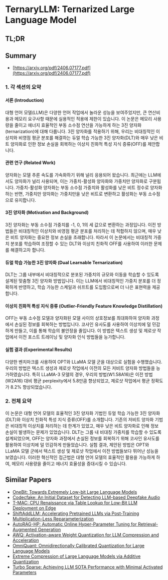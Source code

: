 # TernaryLLM: Ternarized Large Language Model
## TL;DR
## Summary
- [https://arxiv.org/pdf/2406.07177.pdf](https://arxiv.org/pdf/2406.07177.pdf)

### 1. 각 섹션의 요약

#### 서론 (Introduction)
대형 언어 모델(LLM)은 다양한 언어 작업에서 놀라운 성능을 보여주었지만, 큰 연산비용과 메모리 요구사항 때문에 실용적인 적용에 제한이 있습니다. 이 논문은 메모리 사용량을 줄이고 에너지 효율적인 부동 소수점 연산을 가능하게 하는 3진 양자화(ternarization)에 대해 다룹니다. 3진 양자화를 적용하기 위해, 우리는 비대칭적인 이상치와 비영점 평균 분포를 해결하는 듀얼 학습 가능한 3진 양자화(DLT)와 매우 낮은 비트 양자화로 인한 정보 손실을 회복하는 이상치 친화적 특성 지식 증류(OFF)를 제안합니다.

#### 관련 연구 (Related Work)
양자화는 모델 추론 속도를 가속화하기 위해 널리 응용되어 왔습니다. 최근에는 LLM에서도 양자화가 널리 사용되며, 이는 가중치-활성화 양자화와 가중치만 양자화로 구분됩니다. 가중치-활성화 양자화는 부동 소수점 가중치와 활성화를 낮은 비트 정수로 양자화하는 반면, 가중치만 양자화는 가중치만을 낮은 비트로 변환하고 활성화는 부동 소수점으로 유지합니다.

#### 3진 양자화 (Motivation and Background)
3진 양자화는 부동 소수점 가중치를 -1, 0, 1의 세 값으로 변환하는 과정입니다. 이전 방법들은 비대칭적인 이상치와 비영점 평균 분포를 처리하는 데 적합하지 않으며, 매우 낮은 비트 양자화는 중요한 정보 손실을 초래합니다. 따라서 이 논문에서는 비대칭적 가중치 분포를 학습하여 조정할 수 있는 DLT와 이상치 친화적 OFF를 사용하여 이러한 문제를 해결하고자 합니다.

#### 듀얼 학습 가능한 3진 양자화 (Dual Learnable Ternarization)
DLT는 그룹 내부에서 비대칭적으로 분포된 가중치의 규모와 이동을 학습할 수 있도록 설계된 맞춤형 3진 양자화 방법입니다. 이는 LLM에서 비대칭적인 가중치 분포를 더 정확하게 반영하고, 학습 가능한 스케일과 쉬프트를 도입함으로써 더 나은 표현력을 제공합니다.

#### 이상치 친화적 특성 지식 증류 (Outlier-Friendly Feature Knowledge Distillation)
OFF는 부동 소수점 모델과 양자화된 모델 사이의 상호정보를 최대화하여 양자화 과정에서 손실된 정보를 회복하는 방법입니다. 코사인 유사도를 사용하여 이상치에 덜 민감하게 만들고, 이를 통해 학습의 불안정을 줄입니다. 이 방법은 텍스트 생성 및 제로샷 작업에서 이전 포스트 트레이닝 및 양자화 인식 방법들을 능가합니다.

#### 실험 결과 (Experimental Results)
다양한 벤치마크를 사용하여 OPT와 LLaMA 모델 군을 대상으로 실험을 수행했습니다. 우리의 방법은 텍스트 생성과 제로샷 작업에서 이전의 모든 저비트 양자화 방법들을 능가하였습니다. 특히 LLaMA-3 모델의 경우, 우리의 방법(W1.58A16)은 이전 방법(W2A16) 대비 평균 perplexity에서 5.8만큼 향상되었고, 제로샷 작업에서 평균 정확도가 8.2% 향상되었습니다.

### 2. 전체 요약
이 논문은 대형 언어 모델의 효율적인 3진 양자화 기법인 듀얼 학습 가능한 3진 양자화(DLT)와 이상치 친화적 특성 지식 증류(OFF)를 소개합니다. 기존의 저비트 양자화 기법은 비대칭적 이상치를 처리하는 데 한계가 있었고, 매우 낮은 비트 양자화로 인해 정보 손실이 발생하는 문제가 있었습니다. DLT는 그룹 내 비대칭 가중치를 학습할 수 있도록 설계되었으며, OFF는 양자화 과정에서 손실된 정보를 회복하기 위해 코사인 유사도를 활용하여 이상치에 덜 민감하게 만들었습니다. 실험 결과, 제안된 방법은 OPT와 LLaMA 모델 군에서 텍스트 생성 및 제로샷 작업에서 이전 방법들보다 뛰어난 성능을 보였습니다. 이러한 혁신적인 접근법은 대형 언어 모델의 효율적인 활용을 가능하게 하여, 메모리 사용량을 줄이고 에너지 효율성을 증대시킬 수 있습니다.

## Similar Papers
- [OneBit: Towards Extremely Low-bit Large Language Models](2402.11295.md)
- [Codecfake: An Initial Dataset for Detecting LLM-based Deepfake Audio](2406.08112.md)
- [T-MAC: CPU Renaissance via Table Lookup for Low-Bit LLM Deployment on Edge](2407.00088.md)
- [ShiftAddLLM: Accelerating Pretrained LLMs via Post-Training Multiplication-Less Reparameterization](2406.05981.md)
- [AutoRAG-HP: Automatic Online Hyper-Parameter Tuning for Retrieval-Augmented Generation](2406.19251.md)
- [AWQ: Activation-aware Weight Quantization for LLM Compression and Acceleration](2306.00978.md)
- [OmniQuant: Omnidirectionally Calibrated Quantization for Large Language Models](2308.13137.md)
- [Extreme Compression of Large Language Models via Additive Quantization](2401.06118.md)
- [Turbo Sparse: Achieving LLM SOTA Performance with Minimal Activated Parameters](2406.05955.md)
